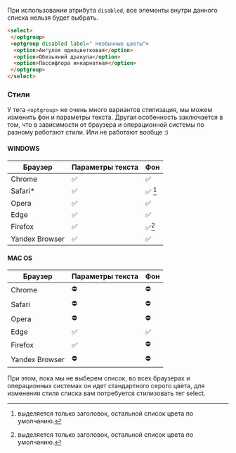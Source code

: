 При использовании атрибута `disabled`, все элементы внутри данного списка нельзя будет выбрать.

```html
<select>
 </optgroup>
 <optgroup disabled label=" Необычные цветы">
  <option>Ангулоя одноцветковая</option>
  <option>Обезьяний дракула</option>
  <option>Пассифлора инкарнатная</option>
 </optgroup>
</select>
```
### Стили

У тега `<optgroup>` не очень много вариантов стилизация, мы можем изменить фон и параметры текста. Другая особенность заключается в том, что в зависимости от браузера и операционной системы по разному работают стили. Или не работают вообще :)

#### WINDOWS

| Браузер            | Параметры текста |        Фон       |
| ------------------ | ---------------- | ---------------- |
| Chrome             |  ✅              |  ✅   |
| Safari*            |  ✅              | ✅ [^1]  |
| Opera              |  ✅              |  ✅   |
| Edge               |  ✅              |  ✅   |
| Firefox            |  ✅              | ✅[^1]  |
| Yandex Browser     |  ✅              |  ✅   |

[^1]: выделяется только заголовок, остальной список цвета по умолчанию.

#### MAC OS

| Браузер            | Параметры текста |        Фон       |
| ------------------ | ---------------- | ---------------- |
| Chrome             |        ⛔        |        ⛔        |
| Safari             |        ⛔        |        ⛔        |
| Opera              |        ⛔        |        ⛔        |
| Edge               |        ✅        |        ✅        |
| Firefox            |        ✅        |        ⛔        |
| Yandex Browser     |        ⛔        |        ⛔        |


При этом, пока мы не выберем список, во всех браузерах и операционных системах он идет стандартного серого цвета, для изменения стиля списка вам потребуется стилизовать тег select.

<!-- mac os
safari - не изменяется ничего
chrome - не изменяется ничего
opera - не изменяется ничего
edge - можно изменить параметры текста, фона
firefox - можно изменить параметры текста, нельзя изменить параметры фона
yandex browser - не изменяется ничего

При этом, пока мы не выберем список, во всех браузерах он идет стандартного серого цвета, для изменения стиля списка вам потребуется стилизовать тег select.

windows

safari - фоном выделяется только заголовок, сам тег optgroup, можно изменить цвет текста, но например поменять размер уже не получится. Что интересно, использовалась последняя версия safari для mac, а это safari 5, в то время как актуальная версия для mac safari 15.
chrome - можно изменить параметры текста, фона
opera - можно изменить параметры текста, фона
edge - можно изменить параметры текста, фона
firefox - фоном выделяется только заголовок, сам тег optgroup
yandex browser - можно изменить параметры текста, фона -->

